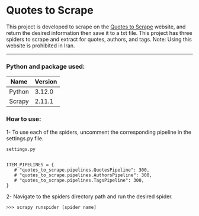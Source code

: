 Quotes to Scrape<a name="TOP"></a>
===================

This project is developed to scrape on the [Quotes to Scrape](http://quotes.toscrape.com/) website,
and return the desired information then save it to a txt file.
This project has three spiders to scrape and extract for quotes, authors, and tags.
Note: Using this website is prohibited in Iran.

- - - -

### Python and package used:
Name  | Version
-------- | --------
Python | 3.12.0
Scrapy | 2.11.1

### How to use:
1- To use each of the spiders, uncomment the corresponding pipeline in the settings.py file.
```
settings.py


ITEM_PIPELINES = {
   # "quotes_to_scrape.pipelines.QuotesPipeline": 300,
   # "quotes_to_scrape.pipelines.AuthorsPipeline": 300,
   # "quotes_to_scrape.pipelines.TagsPipeline": 300,
}
```
2- Navigate to the spiders directory path and run the desired spider.
```
>>> scrapy runspider [spider name]
```
